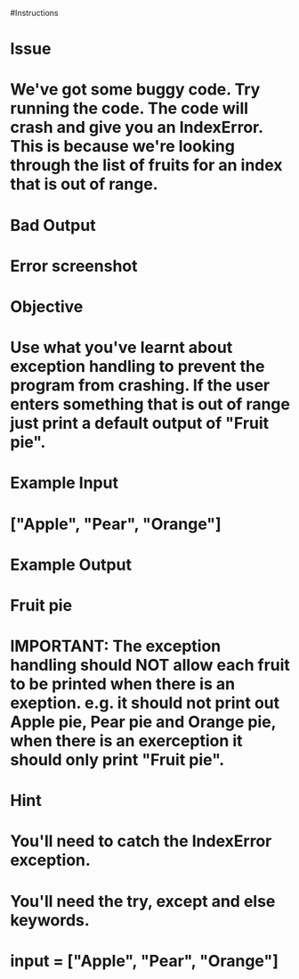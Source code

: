#Instructions
# Issue
# We've got some buggy code. Try running the code. The code will crash and give you an IndexError. This is because we're looking through the list of fruits for an index that is out of range.

# Bad Output
# Error screenshot

# Objective
# Use what you've learnt about exception handling to prevent the program from crashing. If the user enters something that is out of range just print a default output of "Fruit pie".

# Example Input
# ["Apple", "Pear", "Orange"]
# Example Output
#  Fruit pie
# IMPORTANT: The exception handling should NOT allow each fruit to be printed when there is an exeption. e.g. it should not print out Apple pie, Pear pie and Orange pie, when there is an exerception it should only print "Fruit pie".

# Hint
# You'll need to catch the IndexError exception.

# You'll need the try, except and else keywords.
# input = ["Apple", "Pear", "Orange"]
